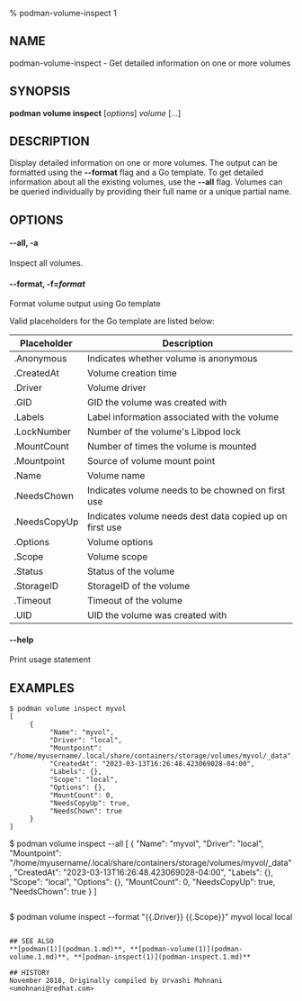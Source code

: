 % podman-volume-inspect 1

## NAME
podman\-volume\-inspect - Get detailed information on one or more volumes

## SYNOPSIS
**podman volume inspect** [*options*] *volume* [...]

## DESCRIPTION

Display detailed information on one or more volumes. The output can be formatted using
the **--format** flag and a Go template. To get detailed information about all the
existing volumes, use the **--all** flag.
Volumes can be queried individually by providing their full name or a unique partial name.


## OPTIONS

#### **--all**, **-a**

Inspect all volumes.

#### **--format**, **-f**=*format*

Format volume output using Go template

Valid placeholders for the Go template are listed below:

| **Placeholder**     | **Description**                                        |
| ------------------- | ------------------------------------------------------ |
| .Anonymous          | Indicates whether volume is anonymous                  |
| .CreatedAt          | Volume creation time                                   |
| .Driver             | Volume driver                                          |
| .GID                | GID the volume was created with                        |
| .Labels             | Label information associated with the volume           |
| .LockNumber         | Number of the volume's Libpod lock                     |
| .MountCount         | Number of times the volume is mounted                  |
| .Mountpoint         | Source of volume mount point                           |
| .Name               | Volume name                                            |
| .NeedsChown         | Indicates volume needs to be chowned on first use      |
| .NeedsCopyUp        | Indicates volume needs dest data copied up on first use|
| .Options            | Volume options                                         |
| .Scope              | Volume scope                                           |
| .Status             | Status of the volume                                   |
| .StorageID          | StorageID of the volume                                |
| .Timeout            | Timeout of the volume                                  |
| .UID                | UID the volume was created with                        |

#### **--help**

Print usage statement


## EXAMPLES

```
$ podman volume inspect myvol
[
     {
          "Name": "myvol",
          "Driver": "local",
          "Mountpoint": "/home/myusername/.local/share/containers/storage/volumes/myvol/_data",
          "CreatedAt": "2023-03-13T16:26:48.423069028-04:00",
          "Labels": {},
          "Scope": "local",
          "Options": {},
          "MountCount": 0,
          "NeedsCopyUp": true,
          "NeedsChown": true
     }
]
```
$ podman volume inspect --all
[
     {
          "Name": "myvol",
          "Driver": "local",
          "Mountpoint": "/home/myusername/.local/share/containers/storage/volumes/myvol/_data",
          "CreatedAt": "2023-03-13T16:26:48.423069028-04:00",
          "Labels": {},
          "Scope": "local",
          "Options": {},
          "MountCount": 0,
          "NeedsCopyUp": true,
          "NeedsChown": true
     }
]
```

```
$ podman volume inspect --format "{{.Driver}} {{.Scope}}" myvol
local local
```

## SEE ALSO
**[podman(1)](podman.1.md)**, **[podman-volume(1)](podman-volume.1.md)**, **[podman-inspect(1)](podman-inspect.1.md)**

## HISTORY
November 2018, Originally compiled by Urvashi Mohnani <umohnani@redhat.com>

